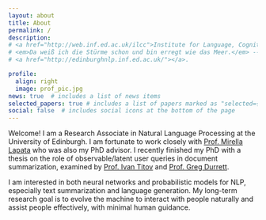 ```yaml
---
layout: about
title: About
permalink: /
description: 
# <a href="http://web.inf.ed.ac.uk/ilcc">Institute for Language, Cognition and Computation</a> • <a href="https://www.ed.ac.uk/informatics"> School of Informatics</a> • <a href="https://www.ed.ac.uk">University of Edinburgh</a>
# <em>Da weiß ich die Stürme schon und bin erregt wie das Meer.</em> -- <em>Vorgefühl</em>, Rainer Maria Rilke
# <a href="http://edinburghnlp.inf.ed.ac.uk/"></a>. 

profile:
  align: right
  image: prof_pic.jpg
news: true  # includes a list of news items
selected_papers: true # includes a list of papers marked as "selected={true}"
social: false  # includes social icons at the bottom of the page
---
```


Welcome! I am a Research Associate in Natural Language Processing at the University of Edinburgh. 
I am fortunate to work closely with [Prof. Mirella Lapata](http://homepages.inf.ed.ac.uk/mlap/) who was also my PhD advisor. 
I recently finished my PhD with a thesis on the role of observable/latent user queries in document summarization, 
examined by [Prof. Ivan Titov](http://ivan-titov.org/) and [Prof. Greg Durrett](https://www.cs.utexas.edu/~gdurrett/).

I am interested in both neural networks and probabilistic models for NLP, 
especially text summarization and language generation. 
My long-term research goal is to evolve the machine to interact with people naturally and assist people effectively, 
with minimal human guidance.